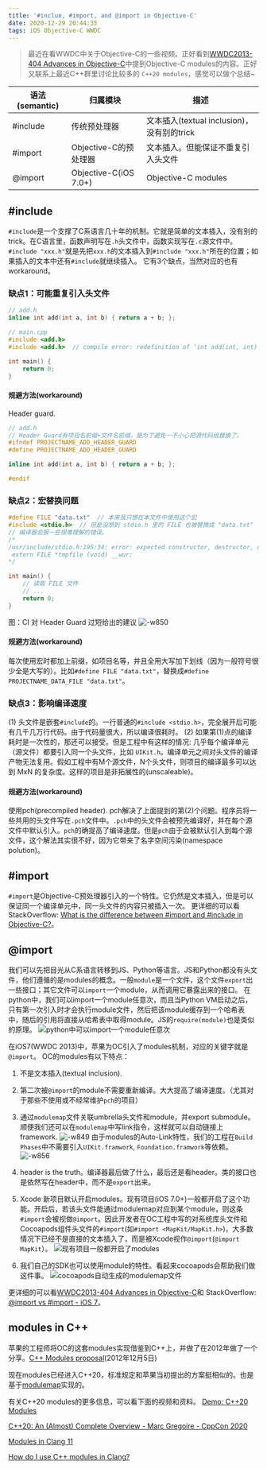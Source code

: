 ```yaml
---
title: '#inclue, #import, and @import in Objective-C'
date: 2020-12-29 20:44:35
tags: iOS Objective-C WWDC
---
```


> 最近在看WWDC中关于Objective-C的一些视频。正好看到[WWDC2013-404 Advances in Objective-C](https://developer.apple.com/videos/play/wwdc2013/404/)中提到Objective-C modules的内容。正好又联系上最近C++群里讨论比较多的 `C++20 modules`，感觉可以做个总结~

| 语法(semantic) | 归属模块                     | 描述                  |
|--------------|--------------------------|---------------------|
| #include     | 传统预处理器           | 文本插入(textual inclusion)，没有别的trick      |
| #import      | Objective-C的预处理器 | 文本插入。但能保证不重复引入头文件   |
| @import      | Objective-C(iOS 7.0+)    | Objective-C modules |

## #include
`#include`是一个支撑了C系语言几十年的机制。它就是简单的文本插入，没有别的trick。在C语言里，函数声明写在`.h`头文件中，函数实现写在`.c`源文件中。`#include "xxx.h"`就是先把`xxx.h`的文本插入到`#include "xxx.h"`所在的位置；如果插入的文本中还有`#include`就继续插入。
它有3个缺点，当然对应的也有workaround。
### 缺点1：可能重复引入头文件
```c
// add.h
inline int add(int a, int b) { return a + b; };
```

```c
// main.cpp
#include <add.h>
#include <add.h>  // compile error: redefinition of ‘int add(int, int)’

int main() {
    return 0;
}
```

#### 规避方法(workaround)
Header guard.
```c
// add.h
// Header Guard有项目名前缀+文件名前缀，是为了避免一不小心把源代码给替换了。
#ifndef PROJECTNAME_ADD_HEADER_GUARD
#define PROJECTNAME_ADD_HEADER_GUARD

inline int add(int a, int b) { return a + b; };

#endif
```

### 缺点2：宏替换问题
```c
#define FILE "data.txt"  // 本来我只想在本文件中使用这个宏
#include <stdio.h>  // 但是没想到 stdio.h 里的 FILE 也被替换成 "data.txt" 了
// 编译器会报一些很难理解的错误。
/* 
/usr/include/stdio.h:195:34: error: expected constructor, destructor, or type conversion before ‘;’ token
 extern FILE *tmpfile (void) __wur;
*/

int main() {
    // 读取 FILE 文件
    // ...
    return 0;
}
```

图：CI 对 Header Guard 过短给出的建议
![-w850](https://cdn.zlrs.site/mweb/2021/07/27/16118301586367.jpg)

#### 规避方法(workaround)
每次使用宏时都加上前缀，如项目名等，并且全用大写加下划线（因为一般符号很少全是大写的）。比如`#define FILE "data.txt"`，替换成`#define PROJECTNAME_DATA_FILE "data.txt"`。

### 缺点3：影响编译速度
(1) 头文件是嵌套`#include`的。一行普通的`#include <stdio.h>`，完全展开后可能有几千几万行代码。由于代码量很大，所以编译很耗时。
(2) 如果第(1)点的编译耗时是一次性的，那还可以接受。但是工程中有这样的情况: 几乎每个编译单元（源文件）都要引入同一个头文件，比如 `UIKit.h`。编译单元之间对头文件的编译产物无法复用。假如工程中有M个源文件，N个头文件，则项目的编译最多可以达到 MxN 的复杂度。这样的项目是非拓展性的(unscaleable)。
#### 规避方法(workaround)
使用pch(precompiled header). pch解决了上面提到的第(2)个问题。程序员将一些共用的头文件写在`.pch`文件中。`.pch`中的头文件会被预先编译好，并在每个源文件中默认引入。`pch`的确提高了编译速度。但是`pch`由于会被默认引入到每个源文件，这个解法其实很不好，因为它带来了名字空间污染(namespace polution)。
## #import 
`#import`是Objective-C预处理器引入的一个特性。它仍然是文本插入，但是可以保证同一个编译单元中，同一头文件的内容只被插入一次。
更详细的可以看StackOverflow: [What is the difference between #import and #include in Objective-C?](https://stackoverflow.com/questions/439662/what-is-the-difference-between-import-and-include-in-objective-c)。
## @import
我们可以先把目光从C系语言转移到JS、Python等语言。JS和Python都没有头文件，他们遵循的是modules的概念。一般`module`是一个文件，这个文件`export`出一些接口；其它文件可以`import`一个module，从而调用它暴露出来的接口。
在python中，我们可以import一个module任意次，而且当Python VM启动之后，只有第一次引入时才会执行module文件，然后把该module缓存到一个哈希表中，随后的引用将直接从哈希表中取得module。JS的`require(module)`也是类似的原理。
![python中可以import一个module任意次](https://cdn.zlrs.site/mweb/2021/01/23/16091712656983.jpg)

在iOS7(WWDC 2013)中，苹果为OC引入了modules机制，对应的关键字就是`@import`。
OC的modules有以下特点：

1. 不是文本插入(textual inclusion). 
2. 第二次被`@import`的module不需要重新编译。大大提高了编译速度。（尤其对于那些不使用或不经常维护`pch`的项目）
3. 通过`modulemap`文件关联umbrella头文件和module，并export submodule。顺便我们还可以在`modulemap`中写link指令，这样就可以自动链接上framework.
![-w849](https://cdn.zlrs.site/mweb/2021/01/23/16091729424173.jpg)
由于modules的Auto-Link特性，我们的工程在`Build Phases`中不需要引入`UIKit.framwork`, `Foundation.framwork`等依赖。
![-w856](https://cdn.zlrs.site/mweb/2021/01/23/16091731649362.jpg)

1. header is the truth。编译器最后做了什么，最后还是看header。类的接口也是依然写在header中，而不是`export`出来。
2. Xcode 新项目默认开启modules。现有项目(iOS 7.0+)一般都开启了这个功能。开启后，若该头文件能通过modulemap对应到某个module，则这条`#import`会被视做`@import`。因此开发者在OC工程中写的对系统库头文件和Cocoapods组件头文件的`#import`(如`#import <MapKit/MapKit.h>`)，大多数情况下已经不是直接的文本插入了，而是被Xcode视作`@import`(`@import MapKit`）。
![现有项目一般都开启了modules](https://cdn.zlrs.site/mweb/2021/01/23/16091727588022.jpg)

1. 我们自己的SDK也可以使用module的特性。看起来cocoapods会帮助我们做这件事。
![cocoapods自动生成的modulemap文件](https://cdn.zlrs.site/mweb/2021/01/23/16091734906367.jpg)

更详细的可以看[WWDC2013-404 Advances in Objective-C](https://developer.apple.com/videos/play/wwdc2013/404/)和 StackOverflow: [@import vs #import - iOS 7](https://stackoverflow.com/questions/18947516/import-vs-import-ios-7)。

## modules in C++
苹果的工程师将OC的这套modules实现借鉴到C++上，并做了在2012年做了一个分享。[C++ Modules proposal](https://www.youtube.com/watch?v=4Xo9iH5VLQ0)(2012年12月5日)

现在modules已经进入C++20，标准规定和苹果当初提出的方案挺相似的。也是基于[modulemap](http://clang.llvm.org/docs/Modules.html#module-map-language)实现的。


有关C++20 modules的更多信息，可以看下面的视频和资料。
[Demo: C++20 Modules](https://www.youtube.com/watch?v=6SKIUeRaLZE)

[C++20: An (Almost) Complete Overview - Marc Gregoire - CppCon 2020](https://www.youtube.com/watch?v=FRkJCvHWdwQ&t=232s)

[Modules in Clang 11](https://mariusbancila.ro/blog/2020/05/15/modules-in-clang-11/)

[How do I use C++ modules in Clang?](https://stackoverflow.com/questions/33307657/how-do-i-use-c-modules-in-clang)
